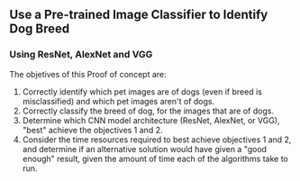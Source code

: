 ## Use a Pre-trained Image Classifier to Identify Dog Breed
### Using ResNet, AlexNet and VGG
The objetives of this Proof of concept are:
1) Correctly identify which pet images are of dogs (even if breed is misclassified) and which pet images aren't of dogs.
2) Correctly classify the breed of dog, for the images that are of dogs.
3) Determine which CNN model architecture (ResNet, AlexNet, or VGG), "best" achieve the objectives 1 and 2.
4) Consider the time resources required to best achieve objectives 1 and 2, and determine if an alternative solution would have given a "good enough" result, given the amount of time each of the algorithms take to run.
